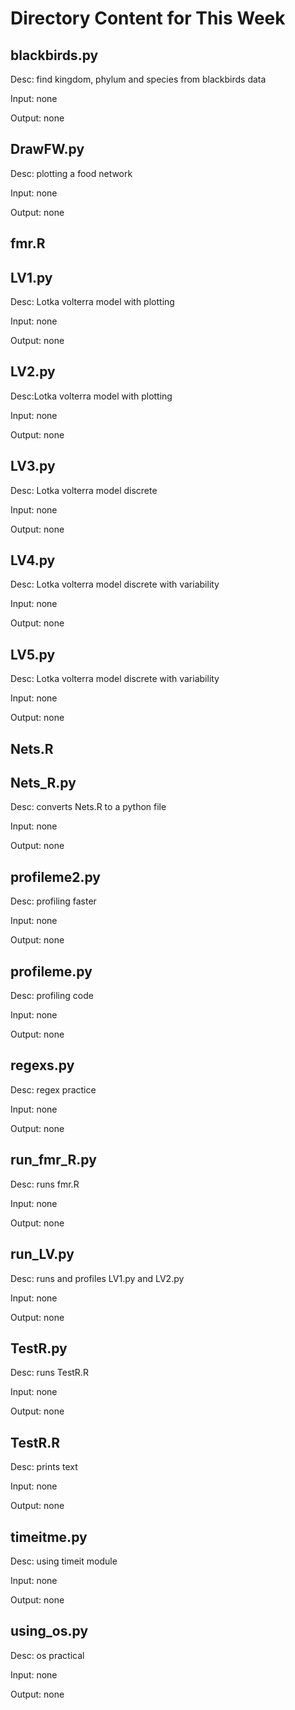# Directory Content for This Week


## blackbirds.py



Desc: find kingdom, phylum and species from blackbirds data

 

Input: none 

 

Output: none
## DrawFW.py



Desc: plotting a food network

 

Input: none 

 

Output: none
## fmr.R




 


 

## LV1.py



Desc: Lotka volterra model with plotting

 

Input: none 

 

Output: none
## LV2.py



Desc:Lotka volterra model with plotting

 

Input: none 

 

Output: none
## LV3.py



Desc: Lotka volterra model discrete

 

Input: none 

 

Output: none
## LV4.py



Desc: Lotka volterra model discrete with variability

 

Input: none 

 

Output: none
## LV5.py



Desc: Lotka volterra model discrete with variability

 

Input: none 

 

Output: none
## Nets.R




 


 

## Nets_R.py



Desc: converts Nets.R to a python file

 

Input: none 

 

Output: none
## profileme2.py



Desc: profiling faster

 

Input: none 

 

Output: none
## profileme.py



Desc: profiling code

 

Input: none 

 

Output: none
## regexs.py



Desc: regex practice

 

Input: none 

 

Output: none
## run_fmr_R.py



Desc: runs fmr.R

 

Input: none 

 

Output: none
## run_LV.py



Desc: runs and profiles LV1.py and LV2.py

 

Input: none 

 

Output: none
## TestR.py



Desc: runs TestR.R

 

Input: none 

 

Output: none
## TestR.R



Desc: prints text

 

Input: none 

 

Output: none
## timeitme.py



Desc: using timeit module

 

Input: none 

 

Output: none
## using_os.py



Desc: os practical

 

Input: none 

 

Output: none
